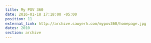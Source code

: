 ```yaml
---
title: My POV 360
date: 2016-01-18 17:18:00 -05:00
position: 11
external_link: http://archive.sawyerh.com/mypov360/homepage.jpg
dates: 2010
section: archive
---
```



